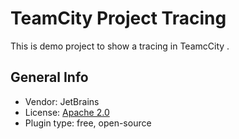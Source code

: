 # TeamCity Project Tracing

This is demo project to show a tracing in TeamcCity .

## General Info
* Vendor: JetBrains
* License: [Apache 2.0](http://www.apache.org/licenses/LICENSE-2.0)
* Plugin type: free, open-source
